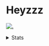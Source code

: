 # Heyzzz  

[![.](https://skillicons.dev/icons?i=js,ts,nextjs,nestjs,mongodb)](https://skillicons.dev)  

<details>
<summary>Stats</summary
<!--START_SECTION:waka-->

```txt
TypeScript   4 hrs 10 mins   ███████████████████████▒░   93.95 %
CSS          6 mins          ▓░░░░░░░░░░░░░░░░░░░░░░░░   02.29 %
TSConfig     5 mins          ▒░░░░░░░░░░░░░░░░░░░░░░░░   01.95 %
Bash         3 mins          ▒░░░░░░░░░░░░░░░░░░░░░░░░   01.22 %
JSON         1 min           ░░░░░░░░░░░░░░░░░░░░░░░░░   00.56 %
```

<!--END_SECTION:waka-->
</details>
